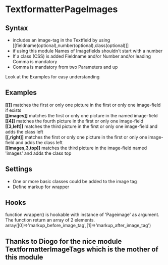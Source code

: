 TextformatterPageImages
=======================

## Syntax
* includes an image-tag in the Textfield by using [[fieldname(optional),number(optional),class(optional)]] 
* if using this module Names of Imagefields shouldn't start with a number
* If a class (CSS) is added Fieldname and/or Number and/or leading Comma is mandatory
* Comma is mandatory from two Parameters and up

Look at the Examples for easy understanding

## Examples
**[[]]** matches the first or only one picture in the first or only one image-field if exists  
**[[images]]** matches the first or only one picture in the named image-field  
**[[4]]** matches the fourth picture in the first or only one image-field  
**[[3,left]]** matches the third picture in the first or only one image-field and adds the class left  
**[[,right]]** matches the first or only one picture in the first or only one image-field and adds the class left  
**[[images,3,top]]** matches the third picture in the image-field named 'images' and adds the class top  

## Settings
* One or more basic classes could be added to the image tag
* Define markup for wrapper

## Hooks
function wrapper() is hookable with instance of 'Pageimage' as argument. The function return an array of 2 elements.  
     array([0]=>'markup_before_image_tag',[1]=>'markup_after_image_tag')

## Thanks to Diogo for the nice module TextformatterImageTags which is the mother of this module
